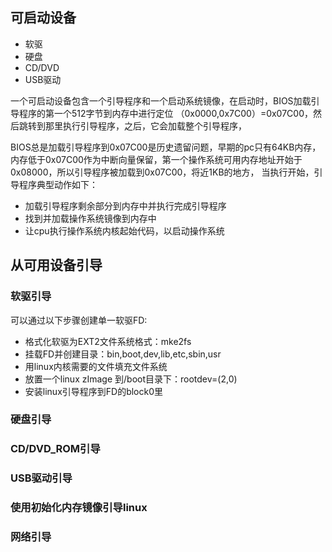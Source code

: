 
## 可启动设备

- 软驱
- 硬盘
- CD/DVD
- USB驱动


一个可启动设备包含一个引导程序和一个启动系统镜像，在启动时，BIOS加载引导程序的第一个512字节到内存中进行定位
（0x0000,0x7C00）=0x07C00，然后跳转到那里执行引导程序，之后，它会加载整个引导程序，

BIOS总是加载引导程序到0x07C00是历史遗留问题，早期的pc只有64KB内存，内存低于0x07C00作为中断向量保留，第一个操作系统可用内存地址开始于0x08000，所以引导程序被加载到0x07C00，将近1KB的地方，
当执行开始，引导程序典型动作如下：

- 加载引导程序剩余部分到内存中并执行完成引导程序
- 找到并加载操作系统镜像到内存中
- 让cpu执行操作系统内核起始代码，以启动操作系统

## 从可用设备引导
### 软驱引导

可以通过以下步骤创建单一软驱FD:

- 格式化软驱为EXT2文件系统格式：mke2fs 
- 挂载FD并创建目录：bin,boot,dev,lib,etc,sbin,usr
- 用linux内核需要的文件填充文件系统
- 放置一个linux zImage 到/boot目录下：rootdev=(2,0)
- 安装linux引导程序到FD的block0里


### 硬盘引导


### CD/DVD_ROM引导
### USB驱动引导

### 使用初始化内存镜像引导linux

### 网络引导




